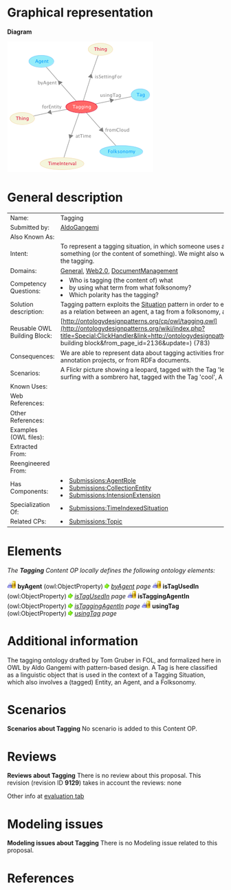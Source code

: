 #  Graphical representation


__Diagram__




[![Image:Tagging.png](./Tagging.png)](../Image/Tagging.png.md "Image:Tagging.png")




#  General description




|  |  |
| --- | --- |
|  Name: |  Tagging |
|  Submitted by: | [AldoGangemi](../User/AldoGangemi.md "User:AldoGangemi") |
|  Also Known As: |  |
|  Intent: |  To represent a tagging situation, in which someone uses a term, from a list of a folksonomy, to tag something (or the content of something). We might also want to represent the time and the polarity of the tagging. |
|  Domains: | [General](../Community/General.md "Community:General"), [Web2.0](../Community/Web2.0.md "Community:Web2.0"), [DocumentManagement](../Community/DocumentManagement.md "Community:DocumentManagement") |
|  Competency Questions: | <li> Who is tagging (the content of) what</li><li> by using what term from what folksonomy?</li><li> Which polarity has the tagging?</li> |
|  Solution description: |  Tagging pattern exploits the [Situation](../Situation/Situation.md "Submissions:Situation") pattern in order to encode Gruber's definition that has tagging as a relation between an agent, a tag from a folksonomy, a content tagged, a polarity. |
|  Reusable OWL Building Block: | [http://ontologydesignpatterns.org/cp/owl/tagging.owl](http://ontologydesignpatterns.org/wiki/index.php?title=Special:ClickHandler&link=http://ontologydesignpatterns.org/cp/owl/tagging.owl&message=OWL building block&from_page_id=2136&update=) (783) |
|  Consequences: |  We are able to represent data about tagging activities from web 2.0 applications, from document annotation projects, or from RDFa documents. |
|  Scenarios: |  A Flickr picture showing a leopard, tagged with the Tag 'leopard', A Flickr picture showing a boy surfing with a sombrero hat, tagged with the Tag 'cool', A Flickr picture tagged as 'taken in Sicily' |
|  Known Uses: |  |
|  Web References: |  |
|  Other References: |  |
|  Examples (OWL files): |  |
|  Extracted From: |  |
|  Reengineered From: |  |
|  Has Components: | <li><a href="../AgentRole/AgentRole.md" title="Submissions:AgentRole">Submissions:AgentRole</a></li><li><a href="../CollectionEntity/CollectionEntity.md" title="Submissions:CollectionEntity">Submissions:CollectionEntity</a></li><li><a href="../IntensionExtension/IntensionExtension.md" title="Submissions:IntensionExtension">Submissions:IntensionExtension</a></li> |
|  Specialization Of: | <li><a href="../TimeIndexedSituation/TimeIndexedSituation.md" title="Submissions:TimeIndexedSituation">Submissions:TimeIndexedSituation</a></li> |
|  Related CPs: | <li><a href="../Topic/Topic.md" title="Submissions:Topic">Submissions:Topic</a></li> |


  




#  Elements


_The __Tagging__ Content OP locally defines the following ontology elements:_



[![ObjectProperty](./20px-ObjectProperty.gif)](../Image/ObjectProperty.gif.md "ObjectProperty") __byAgent__ (owl:ObjectProperty) 
 [![](./11px-ArrowRight.gif)](../Image/ArrowRight.gif.md "ArrowRight.gif") _[byAgent](./Tagging/byAgent.md "Submissions:Tagging/byAgent") page_
[![ObjectProperty](./20px-ObjectProperty.gif)](../Image/ObjectProperty.gif.md "ObjectProperty") __isTagUsedIn__ (owl:ObjectProperty) 
 [![](./11px-ArrowRight.gif)](../Image/ArrowRight.gif.md "ArrowRight.gif") _[isTagUsedIn](./Tagging/isTagUsedIn.md "Submissions:Tagging/isTagUsedIn") page_
[![ObjectProperty](./20px-ObjectProperty.gif)](../Image/ObjectProperty.gif.md "ObjectProperty") __isTaggingAgentIn__ (owl:ObjectProperty) 
 [![](./11px-ArrowRight.gif)](../Image/ArrowRight.gif.md "ArrowRight.gif") _[isTaggingAgentIn](./Tagging/isTaggingAgentIn.md "Submissions:Tagging/isTaggingAgentIn") page_
[![ObjectProperty](./20px-ObjectProperty.gif)](../Image/ObjectProperty.gif.md "ObjectProperty") __usingTag__ (owl:ObjectProperty) 
 [![](./11px-ArrowRight.gif)](../Image/ArrowRight.gif.md "ArrowRight.gif") _[usingTag](./Tagging/usingTag.md "Submissions:Tagging/usingTag") page_
#  Additional information


The tagging ontology drafted by Tom Gruber in FOL, and formalized here in OWL by Aldo Gangemi with pattern-based design.
A Tag is here classified as a linguistic object that is used in the context of a Tagging Situation, which also involves a (tagged) Entity, an Agent, and a Folksonomy.



#  Scenarios



__Scenarios about Tagging__
No scenario is added to this Content OP.




#  Reviews



__Reviews about Tagging__
There is no review about this proposal.
This revision (revision ID __9129__) takes in account the reviews: none


Other info at [evaluation tab](http://ontologydesignpatterns.org/wiki/index.php?title=Submissions:Tagging&action=evaluation "http://ontologydesignpatterns.org/wiki/index.php?title=Submissions:Tagging&action=evaluation")




  




#  Modeling issues



__Modeling issues about Tagging__
There is no Modeling issue related to this proposal.




  




#  References